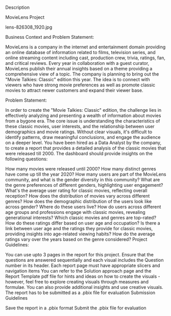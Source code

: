 Description

MovieLens Project 

lens-826308_1920.jpg

Business Context and Problem Statement: 

MovieLens is a company in the internet and entertainment domain providing an online database of information related to films, television series, and online streaming content including cast, production crew, trivia, ratings, fan, and critical reviews. Every year in collaboration with a guest curator, MovieLens publish their annual insights based on a theme providing a comprehensive view of a topic. The company is planning to bring out the "Movie Talkies: Classic" edition this year. The idea is to connect with viewers who have strong movie preferences as well as promote classic movies to attract newer customers and expand their viewer base.

Problem Statement:


In order to create the "Movie Talkies: Classic" edition, the challenge lies in effectively analyzing and presenting a wealth of information about movies from a bygone era. The core issue is understanding the characteristics of these classic movies, user interests, and the relationship between user demographics and movie ratings. Without clear visuals, it's difficult to identify patterns, draw meaningful conclusions, and engage the audience on a deeper level. You have been hired as a Data Analyst by the company, to create a report that provides a detailed analysis of the classic movies that were released till 2000. The dashboard should provide insights on the following questions:

How many movies were released until 2000? How many distinct genres have come up till the year 2020?
How many users are part of the MovieLens community, and what is the gender diversity in this community?
What are the genre preferences of different genders, highlighting user engagement?
What's the average user rating for classic movies, reflecting overall reception? How does the distribution of movies vary across different genres?
How does the demographic distribution of the users look like across gender? Where do these users live?
How do users across different age groups and professions engage with classic movies, revealing generational interests?
Which classic movies and genres are top-rated? How do these ratings differ based on user age and occupation?
Is there a link between user age and the ratings they provide for classic movies, providing insights into age-related viewing habits? How do the average ratings vary over the years based on the genre considered?
Project Guidelines: 

You can use upto 3 pages in the report for this project. 
Ensure that the questions are answered sequentially and each visual includes the Question number in its header. 
Each report page must have appropriate slicers and navigation items
You can refer to the Solution approach page and the Report Template pdf file for hints and ideas on how to create the visuals - however, feel free to explore creating visuals through measures and formulae. You can also provide additional insights and use creative visuals. 
The report has to be submitted as a .pbix file for evaluation
Submission Guidelines

Save the report in a .pbix format
Submit the .pbix file for evaluation 
